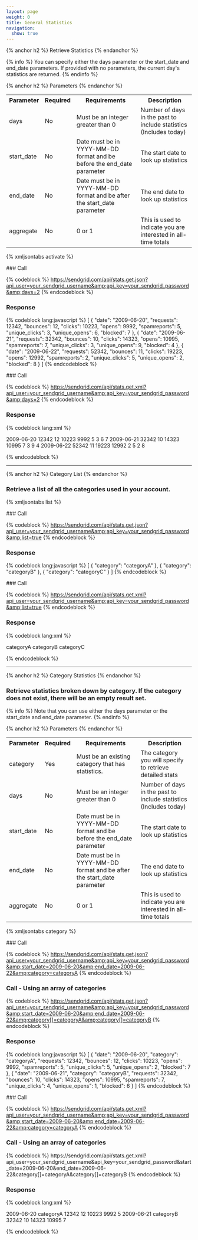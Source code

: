 ```yaml
---
layout: page
weight: 0
title: General Statistics
navigation:
  show: true
---
```


{% anchor h2 %} Retrieve Statistics {% endanchor %}
 
{% info %} You can specify either the days parameter or the start\_date and end\_date parameters. If provided with no parameters, the current day's statistics are returned. {% endinfo %}
 
{% anchor h2 %} Parameters {% endanchor %}


<table class="table table-bordered table-striped">
   <tbody>
      <tr>
         <th>Parameter</th>
         <th>Required</th>
         <th>Requirements</th>
         <th>Description</th>
      </tr>
      <tr>
         <td>days</td>
         <td>No</td>
         <td>Must be an integer greater than 0</td>
         <td>Number of days in the past to include statistics (Includes today)</td>
      </tr>
      <tr>
         <td>start_date</td>
         <td>No</td>
         <td>Date must be in YYYY-MM-DD format and be before the end_date parameter</td>
         <td>The start date to look up statistics</td>
      </tr>
      <tr>
         <td>end_date</td>
         <td>No</td>
         <td>Date must be in YYYY-MM-DD format and be after the start_date parameter</td>
         <td>The end date to look up statistics</td>
      </tr>
      <tr>
         <td>aggregate</td>
         <td>No</td>
         <td>0 or 1</td>
         <td>This is used to indicate you are interested in all-time totals</td>
      </tr>
   </tbody>
</table>

{% xmljsontabs activate %}

<div markdown="1" class="tab-content">
<div markdown="1" class="tab-pane active" id="activate-json">
### Call



{% codeblock %}
https://sendgrid.com/api/stats.get.json?api_user=your_sendgrid_username&amp;api_key=your_sendgrid_password&amp;days=2
{% endcodeblock %}
<h3>Response</h3>

{% codeblock lang:javascript %}
[
  {
    "date": "2009-06-20",
    "requests": 12342,
    "bounces": 12,
    "clicks": 10223,
    "opens": 9992,
    "spamreports": 5,
    "unique_clicks": 3,
    "unique_opens": 6,
    "blocked": 7
  },
  {
    "date": "2009-06-21",
    "requests": 32342,
    "bounces": 10,
    "clicks": 14323,
    "opens": 10995,
    "spamreports": 7,
    "unique_clicks": 3,
    "unique_opens": 9,
    "blocked": 4
  },
  {
    "date": "2009-06-22",
    "requests": 52342,
    "bounces": 11,
    "clicks": 19223,
    "opens": 12992,
    "spamreports": 2,
    "unique_clicks": 5,
    "unique_opens": 2,
    "blocked": 8
  }
]
{% endcodeblock %}




</div>
<div markdown="1" class="tab-pane" id="activate-xml">
### Call



{% codeblock %}
https://sendgrid.com/api/stats.get.xml?api_user=your_sendgrid_username&amp;api_key=your_sendgrid_password&amp;days=2
{% endcodeblock %}
<h3>Response</h3>
	
{% codeblock lang:xml %}
<?xml version="1.0" encoding="ISO-8859-1"?>

<stats>
   <day>
      <date>2009-06-20</date>
      <requests>12342</requests>
      <bounces>12</bounces>
      <clicks>10223</clicks>
      <opens>9992</opens>
      <spamreports>5</spamreports>
      <unique_clicks>3</unique_clicks>
      <unique_opens>6</unique_opens>
      <blocked>7</blocked>
   </day>
   <day>
      <date>2009-06-21</date>
      <requests>32342</requests>
      <bounces>10</bounces>
      <clicks>14323</clicks>
      <opens>10995</opens>
      <spamreports>7</spamreports>
      <unique_clicks>3</unique_clicks>
      <unique_opens>9</unique_opens>
      <blocked>4</blocked>
   </day>
   <day>
      <date>2009-06-22</date>
      <requests>52342</requests>
      <bounces>11</bounces>
      <clicks>19223</clicks>
      <opens>12992</opens>
      <spamreports>2</spamreports>
      <unique_clicks>5</unique_clicks>
      <unique_opens>2</unique_opens>
      <blocked>8</blocked>
   </day>
</stats>

{% endcodeblock %}




</div>
</div>

* * * * *


{% anchor h2 %} Category List {% endanchor %}


### Retrieve a list of all the categories used in your account.

{% xmljsontabs list %}

<div markdown="1" class="tab-content">
<div markdown="1" class="tab-pane active" id="list-json">
### Call



{% codeblock %}
https://sendgrid.com/api/stats.get.json?api_user=your_sendgrid_username&amp;api_key=your_sendgrid_password&amp;list=true
{% endcodeblock %}
<h3>Response</h3>

{% codeblock lang:javascript %}
[
  {
    "category": "categoryA"
  },
  {
    "category": "categoryB"
  },
  {
    "category": "categoryC"
  }
]
{% endcodeblock %}




</div>
<div markdown="1" class="tab-pane" id="list-xml">
### Call



{% codeblock %}
https://sendgrid.com/api/stats.get.xml?api_user=your_sendgrid_username&amp;api_key=your_sendgrid_password&amp;list=true
{% endcodeblock %}
<h3>Response</h3>

{% codeblock lang:xml %}
<?xml version="1.0" encoding="ISO-8859-1"?>

<categories>
   <category>categoryA</category>
   <category>categoryB</category>
   <category>categoryC</category>
</categories>

{% endcodeblock %}




</div>
</div>

* * * * *


{% anchor h2 %} Category Statistics {% endanchor %}


### Retrieve statistics broken down by category. If the category does not exist, there will be an empty result set.


{% info %} Note that you can use either the days parameter or the start\_date and end\_date parameter. {% endinfo %}
 
{% anchor h2 %} Parameters {% endanchor %}


<table class="table table-bordered table-striped">
   <tbody>
      <tr>
         <th>Parameter</th>
         <th>Required</th>
         <th>Requirements</th>
         <th>Description</th>
      </tr>
      <tr>
         <td>category</td>
         <td>Yes</td>
         <td>Must be an existing category that has statistics.</td>
         <td>The category you will specify to retrieve detailed stats</td>
      </tr>
      <tr>
         <td>days</td>
         <td>No</td>
         <td>Must be an integer greater than 0</td>
         <td>Number of days in the past to include statistics (Includes today)</td>
      </tr>
      <tr>
         <td>start_date</td>
         <td>No</td>
         <td>Date must be in YYYY-MM-DD format and be before the end_date parameter</td>
         <td>The start date to look up statistics</td>
      </tr>
      <tr>
         <td>end_date</td>
         <td>No</td>
         <td>Date must be in YYYY-MM-DD format and be after the start_date parameter</td>
         <td>The end date to look up statistics</td>
      </tr>
      <tr>
         <td>aggregate</td>
         <td>No</td>
         <td>0 or 1</td>
         <td>This is used to indicate you are interested in all-time totals</td>
      </tr>
   </tbody>
</table>

{% xmljsontabs category %}

<div markdown="1" class="tab-content">
<div markdown="1" class="tab-pane active" id="category-json">
### Call



{% codeblock %}
https://sendgrid.com/api/stats.get.json?api_user=your_sendgrid_username&amp;api_key=your_sendgrid_password&amp;start_date=2009-06-20&amp;end_date=2009-06-22&amp;category=categoryA
{% endcodeblock %}
<h3>Call - Using an array of categories</h3>

{% codeblock %}
https://sendgrid.com/api/stats.get.json?api_user=your_sendgrid_username&amp;api_key=your_sendgrid_password&amp;start_date=2009-06-20&amp;end_date=2009-06-22&amp;category[]=categoryA&amp;category[]=categoryB
{% endcodeblock %}



### Response




{% codeblock lang:javascript %}
[
  {
    "date": "2009-06-20",
    "category": "categoryA",
    "requests": 12342,
    "bounces": 12,
    "clicks": 10223,
    "opens": 9992,
    "spamreports": 5,
    "unique_clicks": 5,
    "unique_opens": 2,
    "blocked": 7
  },
  {
    "date": "2009-06-21",
    "category": "categoryB",
    "requests": 32342,
    "bounces": 10,
    "clicks": 14323,
    "opens": 10995,
    "spamreports": 7,
    "unique_clicks": 4,
    "unique_opens": 1,
    "blocked": 6
  }
]
{% endcodeblock %}




</div>
<div markdown="1" class="tab-pane" id="category-xml">
### Call



{% codeblock %}
https://sendgrid.com/api/stats.get.xml?api_user=your_sendgrid_username&amp;api_key=your_sendgrid_password&amp;start_date=2009-06-20&amp;end_date=2009-06-22&amp;category=categoryA
{% endcodeblock %}
<h3>Call - Using an array of categories</h3>
{% codeblock %}
https://sendgrid.com/api/stats.get.xml?api_user=your_sendgrid_username&amp;api_key=your_sendgrid_password&amp;start_date=2009-06-20&amp;end_date=2009-06-22&amp;category[]=categoryA&amp;category[]=categoryB
{% endcodeblock %}



### Response




{% codeblock lang:xml %}
<?xml version="1.0" encoding="ISO-8859-1"?>

<stats>
   <day>
      <date>2009-06-20</date>
      <category>categoryA</category>
      <requests>12342</requests>
      <bounces>12</bounces>
      <clicks>10223</clicks>
      <opens>9992</opens>
      <spamreports>5</spamreports>
   </day>
   <day>
      <date>2009-06-21</date>
      <category>categoryB</category>
      <requests>32342</requests>
      <bounces>10</bounces>
      <clicks>14323</clicks>
      <opens>10995</opens>
      <spamreports>7</spamreports>
   </day>
</stats>

{% endcodeblock %}




</div>
</div>

